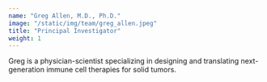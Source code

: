 ```yaml
---
name: "Greg Allen, M.D., Ph.D."
image: "/static/img/team/greg_allen.jpeg"
title: "Principal Investigator"
weight: 1
---
```

Greg is a physician-scientist specializing in designing and translating next-generation immune cell therapies for solid tumors.